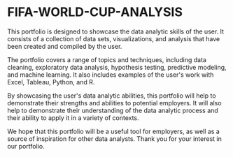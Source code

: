 # FIFA-WORLD-CUP-ANALYSIS


This portfolio is designed to showcase the data analytic skills of the user. It consists of a collection of data sets, visualizations, and analysis that have been created and compiled by the user.

The portfolio covers a range of topics and techniques, including data cleaning, exploratory data analysis, hypothesis testing, predictive modeling, and machine learning. It also includes examples of the user's work with Excel, Tableau, Python, and R.

By showcasing the user's data analytic abilities, this portfolio will help to demonstrate their strengths and abilities to potential employers. It will also help to demonstrate their understanding of the data analytic process and their ability to apply it in a variety of contexts.

We hope that this portfolio will be a useful tool for employers, as well as a source of inspiration for other data analysts. Thank you for your interest in our portfolio.
